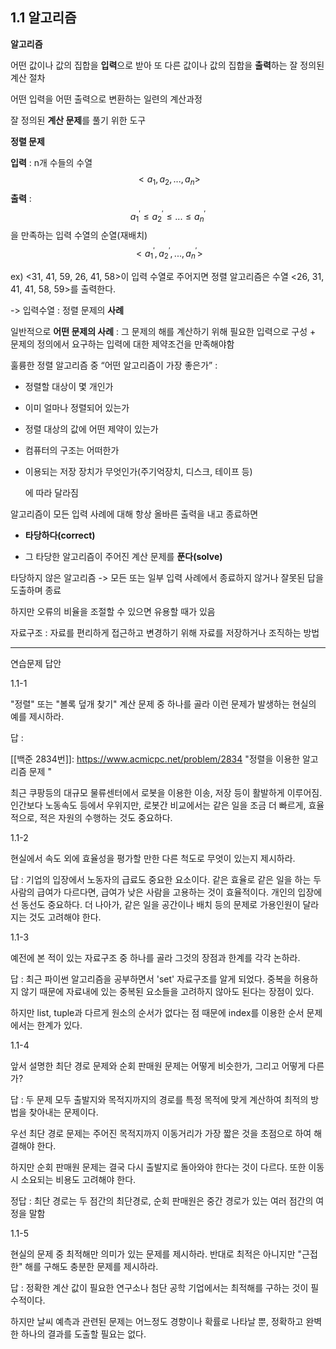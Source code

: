 ## 1.1 알고리즘 



**알고리즘**

어떤 값이나 값의 집합을 **입력**으로 받아 또 다른 값이나 값의 집합을 **출력**하는 잘 정의된 계산 절차

어떤 입력을 어떤 출력으로 변환하는 일련의 계산과정

잘 정의된 **계산 문제**를 풀기 위한 도구

 



 **정렬 문제**

 **입력** : n개 수들의 수열
$$
<a_1,a_2, ..., a_n>
$$
 **출력** : 
$$
a^{'}_1≤a^{'}_2≤ ...≤a^{'}_n
$$
을 만족하는 입력 수열의 순열(재배치)
$$
<a^{'}_1, a^{'}_2, ..., a^{'}_n>
$$



ex) <31, 41, 59, 26, 41, 58>이 입력 수열로 주어지면 정렬 알고리즘은 수열 <26, 31, 41, 41, 58, 59>를 출력한다. 

-> 입력수열 : 정렬 문제의 **사례**

 

 

일반적으로 **어떤 문제의 사례** : 그 문제의 해를 계산하기 위해 필요한 입력으로 구성 + 문제의 정의에서 요구하는 입력에 대한 제약조건을  만족해야함

 

 훌륭한 정렬 알고리즘 중 “어떤 알고리즘이 가장 좋은가” :

- 정렬할 대상이 몇 개인가

- 이미 얼마나 정렬되어 있는가

- 정렬 대상의 값에 어떤 제약이 있는가

- 컴퓨터의 구조는 어떠한가

- 이용되는 저장 장치가 무엇인가(주기억장치, 디스크, 테이프 등)

    

    에 따라 달라짐

 

 알고리즘이 모든 입력 사례에 대해 항상 올바른 출력을 내고 종료하면

- **타당하다(correct)**

- 그 타당한 알고리즘이 주어진 계산 문제를  **푼다(solve)**



 타당하지 않은 알고리즘 -> 모든 또는 일부 입력 사례에서 종료하지 않거나 잘못된 답을 도출하며 종료

 하지만 오류의 비율을 조절할 수 있으면 유용할 때가 있음

 

 자료구조 : 자료를 편리하게 접근하고 변경하기 위해 자료를 저장하거나 조직하는 방법

------

연습문제 답안

1.1-1

"정렬" 또는 "볼록 덮개 찾기" 계산 문제 중 하나를 골라 이런 문제가 발생하는 현실의 예를 제시하라.



답 : 

[[백준 2834번\]]: https://www.acmicpc.net/problem/2834	"정렬을 이용한 알고리즘 문제 "

최근 쿠팡등의 대규모 물류센터에서 로봇을 이용한 이송, 저장 등이 활발하게 이루어짐. 인간보다 노동속도 등에서 우위지만, 로봇간 비교에서는 같은 일을 조금 더 빠르게, 효율적으로, 적은 자원의 수행하는 것도 중요하다.



1.1-2

현실에서 속도 외에 효율성을 평가할 만한 다른 척도로 무엇이 있는지 제시하라.



답 : 기업의 입장에서 노동자의 급료도 중요한 요소이다. 같은 효율로 같은 일을 하는 두 사람의 급여가 다르다면, 급여가 낮은 사람을 고용하는 것이 효율적이다. 개인의 입장에선 동선도 중요하다. 더 나아가, 같은 일을 공간이나 배치 등의 문제로 가용인원이 달라지는 것도 고려해야 한다. 



1.1-3

예전에 본 적이 있는 자료구조 중 하나를 골라 그것의 장점과 한계를 각각 논하라.



답 : 최근 파이썬 알고리즘을 공부하면서 'set' 자료구조를 알게 되었다. 중복을 허용하지 않기 때문에 자료내에 있는 중복된 요소들을 고려하지 않아도 된다는 장점이 있다.

하지만 list, tuple과 다르게 원소의 순서가 없다는 점 때문에 index를 이용한 순서 문제에서는 한계가 있다.



1.1-4

앞서 설명한 최단 경로 문제와 순회 판매원 문제는 어떻게 비슷한가, 그리고 어떻게 다른가?



답 : 두 문제 모두 출발지와 목적지까지의 경로를 특정 목적에 맞게 계산하여 최적의 방법을 찾아내는 문제이다. 

우선 최단 경로 문제는 주어진 목적지까지 이동거리가 가장 짧은 것을 초점으로 하여 해결해야 한다.

하지만 순회 판매원 문제는 결국 다시 출발지로 돌아와야 한다는 것이 다르다. 또한 이동시 소요되는 비용도 고려해야 한다.



정답 : 최단 경로는 두 점간의 최단경로, 순회 판매원은 중간 경로가 있는 여러 점간의 여정을 말함



1.1-5

현실의 문제 중 최적해만 의미가 있는 문제를 제시하라. 반대로 최적은 아니지만 "근접한" 해를 구해도 충분한 문제를 제시하라.



답 : 정확한 계산 값이 필요한 연구소나 첨단 공학 기업에서는 최적해를 구하는 것이 필수적이다. 

하지만 날씨 예측과 관련된 문제는 어느정도 경향이나 확률로 나타날 뿐, 정확하고 완벽한 하나의 결과를 도출할 필요는 없다.